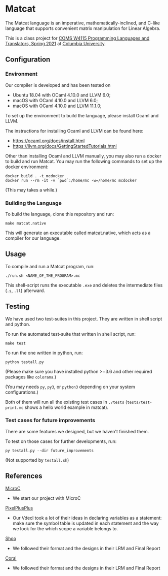 # Matcat

The Matcat language is an imperative, mathematically-inclined, and C-like language that supports convenient matrix manipulation for Linear Algebra.

This is a class project for [COMS W4115 Programming Languages and Translators, Spring 2021](http://www.cs.columbia.edu/~sedwards/classes/2021/4115-spring/index.html) at [Columbia University](http://columbia.edu/).


## Configuration

### Environment

Our compiler is developed and has been tested on
- Ubuntu 18.04 with OCaml 4.10.0 and LLVM 6.0;
- macOS with OCaml 4.10.0 and LLVM 6.0;
- macOS with OCaml 4.10.0 and LLVM 11.1.0;

To set up the environment to build the language, please install Ocaml and LLVM.

The instructions for installing Ocaml and LLVM can be found here:
- https://ocaml.org/docs/install.html
- https://llvm.org/docs/GettingStartedTutorials.html

Other than installing Ocaml and LLVM manually, you may also run a docker to build and run Matcat.
You may run the following commands to set up the docker environment:

```
docker build . -t mcdocker
docker run --rm -it -v `pwd`:/home/mc -w=/home/mc mcdocker
```
(This may takes a while.)

### Building the Language

To build the language, clone this repository and run:

```make matcat.native```

This will generate an executable called matcat.native, which acts as a compiler for our language.


## Usage

To compile and run a Matcat program, run:

```./run.sh <NAME_OF_THE_PROGRAM>.mc```

This shell-script runs the executable `.exe` and deletes the intermediate files (`.s`, `.ll`) afterward.


## Testing

We have used two test-suites in this project. They are written in shell script and python.

To run the automated test-suite that written in shell script, run:

```make test```

To run the one written in python, run:

```python testall.py```

(Please make sure you have installed python >=3.6 and other required packages like `colorama`.)

(You may needs `py`, `py3`, or `python3` depending on your system configurations.)

Both of them will run all the existing test cases in `./tests` (`tests/test-print.mc` shows a hello world example in matcat).

### Test cases for future improvements

There are some features we designed, but we haven't finished them. 

To test on those cases for further developments, run:

```py testall.py --dir future_improvements```

(Not supported by `testall.sh`)

## References

[MicroC](http://www.cs.columbia.edu/~sedwards/classes/2021/4115-spring/microc.tar.gz)

- We start our project with MicroC

[PixelPlusPlus](https://github.com/maobowen/PixelPlusPlus/)

- Our Vdecl took a lot of their ideas in declaring variables as a statement: make sure the symbol table is updated in each statement and the way we look for the which scope a variable belongs to.

[Shoo](https://github.com/sam-jay/shoo-lang/)

- We followed their format and the designs in their LRM and Final Report

[Coral](https://github.com/jacobaustin123/Coral)

- We followed their format and the designs in their LRM and Final Report